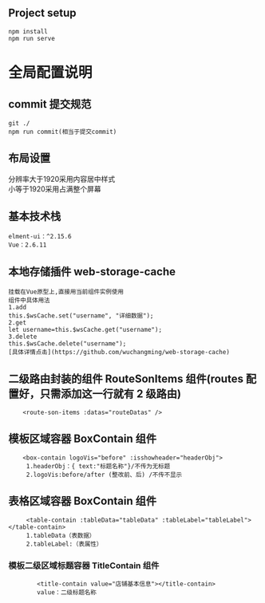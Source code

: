 ## Project setup

```
npm install
npm run serve
```

# 全局配置说明

## commit 提交规范
```
git ./
npm run commit(相当于提交commit)
```
<!--  -->
## 布局设置
分辨率大于1920采用内容居中样式  
     小等于1920采用占满整个屏幕
## 基本技术栈
```
elment-ui：^2.15.6
Vue：2.6.11
```
## 本地存储插件 web-storage-cache

```
挂载在Vue原型上,直接用当前组件实例使用
组件中具体用法
1.add
this.$wsCache.set("username", "详细数据");
2.get
let username=this.$wsCache.get("username");
3.delete
this.$wsCache.delete("username");
[具体详情点击](https://github.com/wuchangming/web-storage-cache)
```

## 二级路由封装的组件 RouteSonItems 组件(routes 配置好，只需添加这一行就有 2 级路由)

```
    <route-son-items :datas="routeDatas" />
```

## 模板区域容器 BoxContain 组件

```
    <box-contain logoVis="before" :isshowheader="headerObj">
     1.headerObj：{ text:"标题名称"}/不传为无标题
     2.logoVis:before/after (整改前、后) /不传不显示
```

## 表格区域容器 BoxContain 组件

```
     <table-contain :tableData="tableData" :tableLabel="tableLabel"></table-contain>
     1.tableData（表数据）
     2.tableLabel:（表属性）
```

### 模板二级区域标题容器 TitleContain 组件

```
        <title-contain value="店铺基本信息"></title-contain>
        value：二级标题名称
```
